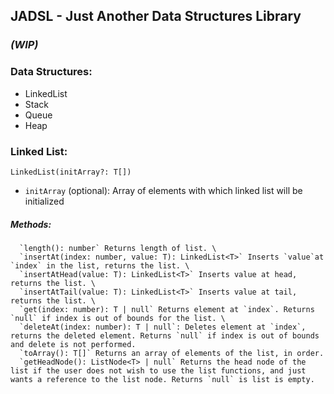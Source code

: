 ## JADSL - Just Another Data Structures Library

### _(WIP)_

### Data Structures:

- LinkedList
- Stack
- Queue
- Heap

### Linked List:

`LinkedList(initArray?: T[])`

- `initArray` (optional): Array of elements with which linked list will be initialized

##### Methods:

      `length(): number` Returns length of list. \
      `insertAt(index: number, value: T): LinkedList<T>` Inserts `value`at `index` in the list, returns the list. \
      `insertAtHead(value: T): LinkedList<T>` Inserts value at head, returns the list. \
      `insertAtTail(value: T): LinkedList<T>` Inserts value at tail, returns the list. \
      `get(index: number): T | null` Returns element at `index`. Returns `null` if index is out of bounds for the list. \
      `deleteAt(index: number): T | null`: Deletes element at `index`, returns the deleted element. Returns `null` if index is out of bounds and delete is not performed.
      `toArray(): T[]` Returns an array of elements of the list, in order.
      `getHeadNode(): ListNode<T> | null` Returns the head node of the list if the user does not wish to use the list functions, and just wants a reference to the list node. Returns `null` is list is empty.
